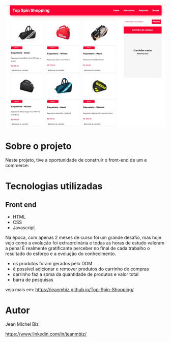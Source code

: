 ![SITE](./github/pagina%20inicial.jpg) 

# Sobre o projeto

Neste projeto, tive a oportunidade de construir o front-end de um e commerce:

# Tecnologias utilizadas
## Front end
- HTML
- CSS
- Javascript

Na época, com apenas 2 meses de curso foi um grande desafio, mas hoje vejo como a evolução foi extraordinária e todas as horas de estudo valeram a pena! É realmente gratificante perceber no final de cada trabalho o resultado do esforço e a evolução do conhecimento.

- os produtos foram gerados pelo DOM
- é possível adicionar e remover produtos do carrinho de compras
- carrinho faz a soma da quantidade de produtos e valor total
- barra de pesquisas

veja mais em: https://jeanmbiz.github.io/Top-Spin-Shopping/



# Autor

Jean Michel Biz

https://www.linkedin.com/in/jeanmbiz/
